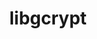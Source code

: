 ---
title: "libgcrypt"
layout: cache
categories: [package, v0.19]
meta: {"versions": ["1.10.1"], "compilers": ["gcc@=11.1.0", "gcc@=7.3.1", "gcc@=7.5.0", "oneapi@=2022.1.0"], "oss": ["amzn2", "ubuntu18.04", "ubuntu20.04"], "platforms": ["linux"], "targets": ["aarch64", "neoverse_n1", "x86_64", "x86_64_v3"], "stacks": ["aws-ahug", "aws-ahug-aarch64", "data-vis-sdk", "e4s", "e4s-oneapi", "radiuss", "tutorial"], "num_specs": 6, "num_specs_by_stack": {"aws-ahug-aarch64": 2, "aws-ahug": 1, "tutorial": 1, "radiuss": 1, "data-vis-sdk": 1, "e4s": 1, "e4s-oneapi": 1}}
spec_details: [{"hash": "tllyuy5tcqs5pgh3ckfcjc3iiubsqywa", "compiler": "gcc@=7.3.1", "versions": ["1.10.1"], "os": "amzn2", "platform": "linux", "target": "aarch64", "variants": ["build_system=autotools"], "stacks": ["aws-ahug-aarch64"], "size": "-", "tarball": "https://binaries.spack.io/releases/v0.19/build_cache/linux-amzn2-aarch64/gcc-7.3.1/libgcrypt-1.10.1/linux-amzn2-aarch64-gcc-7.3.1-libgcrypt-1.10.1-tllyuy5tcqs5pgh3ckfcjc3iiubsqywa.spack"}, {"hash": "ukvtaxxhbc5ul6k2tchjvzzn5txbkmzd", "compiler": "gcc@=7.3.1", "versions": ["1.10.1"], "os": "amzn2", "platform": "linux", "target": "neoverse_n1", "variants": ["build_system=autotools"], "stacks": ["aws-ahug-aarch64"], "size": "-", "tarball": "https://binaries.spack.io/releases/v0.19/build_cache/linux-amzn2-neoverse_n1/gcc-7.3.1/libgcrypt-1.10.1/linux-amzn2-neoverse_n1-gcc-7.3.1-libgcrypt-1.10.1-ukvtaxxhbc5ul6k2tchjvzzn5txbkmzd.spack"}, {"hash": "yu2eubilzh4vo6wylizczqi4evenecwm", "compiler": "gcc@=7.3.1", "versions": ["1.10.1"], "os": "amzn2", "platform": "linux", "target": "x86_64_v3", "variants": ["build_system=autotools"], "stacks": ["aws-ahug"], "size": "-", "tarball": "https://binaries.spack.io/releases/v0.19/build_cache/linux-amzn2-x86_64_v3/gcc-7.3.1/libgcrypt-1.10.1/linux-amzn2-x86_64_v3-gcc-7.3.1-libgcrypt-1.10.1-yu2eubilzh4vo6wylizczqi4evenecwm.spack"}, {"hash": "25x4i2lixlobso4oxcqho43hoof4axbl", "compiler": "gcc@=7.5.0", "versions": ["1.10.1"], "os": "ubuntu18.04", "platform": "linux", "target": "x86_64", "variants": ["build_system=autotools"], "stacks": ["tutorial", "radiuss", "data-vis-sdk"], "size": "-", "tarball": "https://binaries.spack.io/releases/v0.19/build_cache/linux-ubuntu18.04-x86_64/gcc-7.5.0/libgcrypt-1.10.1/linux-ubuntu18.04-x86_64-gcc-7.5.0-libgcrypt-1.10.1-25x4i2lixlobso4oxcqho43hoof4axbl.spack"}, {"hash": "yymnmita2vfobl62qz4dtjtmkdkfaaf3", "compiler": "gcc@=11.1.0", "versions": ["1.10.1"], "os": "ubuntu20.04", "platform": "linux", "target": "x86_64", "variants": ["build_system=autotools"], "stacks": ["e4s"], "size": "-", "tarball": "https://binaries.spack.io/releases/v0.19/build_cache/linux-ubuntu20.04-x86_64/gcc-11.1.0/libgcrypt-1.10.1/linux-ubuntu20.04-x86_64-gcc-11.1.0-libgcrypt-1.10.1-yymnmita2vfobl62qz4dtjtmkdkfaaf3.spack"}, {"hash": "gxyx45ftkw4ict5y36bed7fxfxlfaamb", "compiler": "oneapi@=2022.1.0", "versions": ["1.10.1"], "os": "ubuntu20.04", "platform": "linux", "target": "x86_64", "variants": ["build_system=autotools"], "stacks": ["e4s-oneapi"], "size": "-", "tarball": "https://binaries.spack.io/releases/v0.19/build_cache/linux-ubuntu20.04-x86_64/oneapi-2022.1.0/libgcrypt-1.10.1/linux-ubuntu20.04-x86_64-oneapi-2022.1.0-libgcrypt-1.10.1-gxyx45ftkw4ict5y36bed7fxfxlfaamb.spack"}]
---
